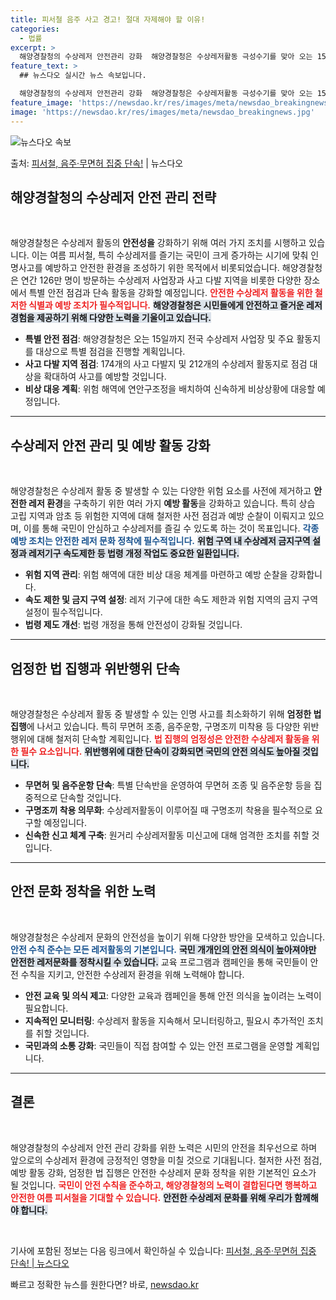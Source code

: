 ```yaml
---
title: 피서철 음주 사고 경고! 절대 자제해야 할 이유!
categories:
  - 법률
excerpt: >
  해양경찰청의 수상레저 안전관리 강화  해양경찰청은 수상레저활동 극성수기를 맞아 오는 15일까지 전국 수상레저…
feature_text: >
  ## 뉴스다오 실시간 뉴스 속보입니다.

  해양경찰청의 수상레저 안전관리 강화  해양경찰청은 수상레저활동 극성수기를 맞아 오는 15일까지 전국 수상레저…
feature_image: 'https://newsdao.kr/res/images/meta/newsdao_breakingnews.jpg'
image: 'https://newsdao.kr/res/images/meta/newsdao_breakingnews.jpg'
---
```


![뉴스다오 속보](https://newsdao.kr/res/images/meta/newsdao_breakingnews.jpg)

<p>출처: <a href="https://newsdao.kr/5195" rel="dofollow">피서철, 음주·무면허 집중 단속!</a> | 뉴스다오</p>

<h2 data-ke-size="size26">해양경찰청의 수상레저 안전 관리 전략</h2>

<p data-ke-size="size16">&nbsp;</p>

해양경찰청은 수상레저 활동의 **안전성을** 강화하기 위해 여러 가지 조치를 시행하고 있습니다. 이는 여름 피서철, 특히 수상레저를 즐기는 국민이 크게 증가하는 시기에 맞춰 인명사고를 예방하고 안전한 환경을 조성하기 위한 목적에서 비롯되었습니다. 해양경찰청은 연간 126만 명이 방문하는 수상레저 사업장과 사고 다발 지역을 비롯한 다양한 장소에서 특별 안전 점검과 단속 활동을 강화할 예정입니다. <b><span style="color: #ee2323;">안전한 수상레저 활동을 위한 철저한 식별과 예방 조치가 필수적입니다.</span></b> <b><span style="background-color: #21538527;">해양경찰청은 시민들에게 안전하고 즐거운 레저 경험을 제공하기 위해 다양한 노력을 기울이고 있습니다.</span></b>

<ul>
    <li><b>특별 안전 점검</b>: 해양경찰청은 오는 15일까지 전국 수상레저 사업장 및 주요 활동지를 대상으로 특별 점검을 진행할 계획입니다.</li>
    <li><b>사고 다발 지역 점검</b>: 174개의 사고 다발지 및 212개의 수상레저 활동지로 점검 대상을 확대하여 사고를 예방할 것입니다.</li>
    <li><b>비상 대응 계획</b>: 위험 해역에 연안구조정을 배치하여 신속하게 비상상황에 대응할 예정입니다.</li>
</ul>

<hr>

<h2 data-ke-size="size26">수상레저 안전 관리 및 예방 활동 강화</h2>

<p data-ke-size="size16">&nbsp;</p>

해양경찰청은 수상레저 활동 중 발생할 수 있는 다양한 위험 요소를 사전에 제거하고 **안전한 레저 환경**을 구축하기 위한 여러 가지 **예방 활동**을 강화하고 있습니다. 특히 상습 고립 지역과 암초 등 위험한 지역에 대해 철저한 사전 점검과 예방 순찰이 이뤄지고 있으며, 이를 통해 국민이 안심하고 수상레저를 즐길 수 있도록 하는 것이 목표입니다. <b><span style="color: #1a5490;">각종 예방 조치는 안전한 레저 문화 정착에 필수적입니다.</span></b> <b><span style="background-color: #21538527;">위험 구역 내 수상레저 금지구역 설정과 레저기구 속도제한 등 법령 개정 작업도 중요한 일환입니다.</span></b>

<ul>
    <li><b>위험 지역 관리</b>: 위험 해역에 대한 비상 대응 체계를 마련하고 예방 순찰을 강화합니다.</li>
    <li><b>속도 제한 및 금지 구역 설정</b>: 레저 기구에 대한 속도 제한과 위험 지역의 금지 구역 설정이 필수적입니다.</li>
    <li><b>법령 제도 개선</b>: 법령 개정을 통해 안전성이 강화될 것입니다.</li>
</ul>

<hr>

<h2 data-ke-size="size26">엄정한 법 집행과 위반행위 단속</h2>

<p data-ke-size="size16">&nbsp;</p>

해양경찰청은 수상레저 활동 중 발생할 수 있는 인명 사고를 최소화하기 위해 **엄정한 법 집행**에 나서고 있습니다. 특히 무면허 조종, 음주운항, 구명조끼 미착용 등 다양한 위반 행위에 대해 철저히 단속할 계획입니다. <b><span style="color: #ee2323;">법 집행의 엄정성은 안전한 수상레저 활동을 위한 필수 요소입니다.</span></b> <b><span style="background-color: #21538527;">위반행위에 대한 단속이 강화되면 국민의 안전 의식도 높아질 것입니다.</span></b>

<ul>
    <li><b>무면허 및 음주운항 단속</b>: 특별 단속반을 운영하여 무면허 조종 및 음주운항 등을 집중적으로 단속할 것입니다.</li>
    <li><b>구명조끼 착용 의무화</b>: 수상레저활동이 이루어질 때 구명조끼 착용을 필수적으로 요구할 예정입니다.</li>
    <li><b>신속한 신고 체계 구축</b>: 원거리 수상레저활동 미신고에 대해 엄격한 조치를 취할 것입니다.</li>
</ul>

<hr>

<h2 data-ke-size="size26">안전 문화 정착을 위한 노력</h2>

<p data-ke-size="size16">&nbsp;</p>

해양경찰청은 수상레저 문화의 안전성을 높이기 위해 다양한 방안을 모색하고 있습니다. <b><span style="color: #1a5490;">안전 수칙 준수는 모든 레저활동의 기본입니다.</span></b> <b><span style="background-color: #21538527;">국민 개개인의 안전 의식이 높아져야만 안전한 레저문화를 정착시킬 수 있습니다.</span></b> 교육 프로그램과 캠페인을 통해 국민들이 안전 수칙을 지키고, 안전한 수상레저 환경을 위해 노력해야 합니다.

<ul>
    <li><b>안전 교육 및 의식 제고</b>: 다양한 교육과 캠페인을 통해 안전 의식을 높이려는 노력이 필요합니다.</li>
    <li><b>지속적인 모니터링</b>: 수상레저 활동을 지속해서 모니터링하고, 필요시 추가적인 조치를 취할 것입니다.</li>
    <li><b>국민과의 소통 강화</b>: 국민들이 직접 참여할 수 있는 안전 프로그램을 운영할 계획입니다.</li>
</ul>

<hr>

<h2 data-ke-size="size26">결론</h2>

<p data-ke-size="size16">&nbsp;</p>

해양경찰청의 수상레저 안전 관리 강화를 위한 노력은 시민의 안전을 최우선으로 하며 앞으로의 수상레저 환경에 긍정적인 영향을 미칠 것으로 기대됩니다. 철저한 사전 점검, 예방 활동 강화, 엄정한 법 집행은 안전한 수상레저 문화 정착을 위한 기본적인 요소가 될 것입니다. <b><span style="color: #ee2323;">국민이 안전 수칙을 준수하고, 해양경찰청의 노력이 결합된다면 행복하고 안전한 여름 피서철을 기대할 수 있습니다.</span></b> <b><span style="background-color: #21538527;">안전한 수상레저 문화를 위해 우리가 함께해야 합니다.</span></b>

<p data-ke-size="size16">&nbsp;</p>

기사에 포함된 정보는 다음 링크에서 확인하실 수 있습니다: [피서철, 음주·무면허 집중 단속! | 뉴스다오](https://newsdao.kr/5195) 

빠르고 정확한 뉴스를 원한다면? 바로, <a href="https://newsdao.kr" rel="dofollow">newsdao.kr</a>


